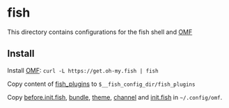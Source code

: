 # fish

This directory contains configurations for the fish shell and [OMF](https://github.com/oh-my-fish/oh-my-fish)

## Install

Install [OMF](https://github.com/oh-my-fish/oh-my-fish): `curl -L https://get.oh-my.fish | fish`

Copy content of [fish_plugins](fish_plugins) to `$__fish_config_dir/fish_plugins`

Copy [before.init.fish](before.init.fish), [bundle](bundle), [theme](theme), [channel](channel) and [init.fish](init.fish) in `~/.config/omf`.
